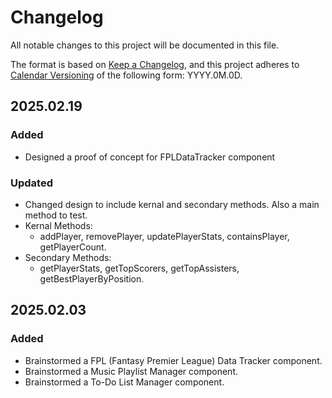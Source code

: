 # Changelog

All notable changes to this project will be documented in this file.

The format is based on [Keep a Changelog](https://keepachangelog.com/en/1.1.0/),
and this project adheres to [Calendar Versioning](https://calver.org/) of
the following form: YYYY.0M.0D.

## 2025.02.19

### Added

- Designed a proof of concept for FPLDataTracker component

### Updated

- Changed design to include kernal and secondary methods. Also a main method to test.
- Kernal Methods:
  - addPlayer, removePlayer, updatePlayerStats, containsPlayer, getPlayerCount.
- Secondary Methods:
  - getPlayerStats, getTopScorers, getTopAssisters, getBestPlayerByPosition.

## 2025.02.03

### Added

- Brainstormed a FPL (Fantasy Premier League) Data Tracker component.
- Brainstormed a Music Playlist Manager component.
- Brainstormed a To-Do List Manager component.
